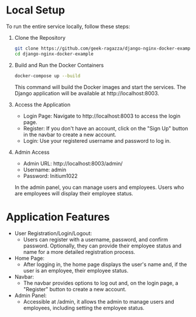 # Local Setup

To run the entire service locally, follow these steps:

1. Clone the Repository
    ```bash
    git clone https://github.com/geek-ragazza/django-nginx-docker-example.git
    cd django-nginx-docker-example
    ```

2. Build and Run the Docker Containers
    ```bash
    docker-compose up --build
    ```
    This command will build the Docker images and start the services. The Django application will be available at http://localhost:8003.

3. Access the Application
    - Login Page: Navigate to http://localhost:8003 to access the login page.
    - Register: If you don't have an account, click on the "Sign Up" button in the navbar to create a new account.
    - Login: Use your registered username and password to log in.


4. Admin Access
    - Admin URL: http://localhost:8003/admin/
    - Username: admin
    - Password: Initium1022

    In the admin panel, you can manage users and employees. Users who are employees will display their employee status.

# Application Features

- User Registration/Login/Logout: 
    - Users can register with a username, password, and confirm password. Optionally, they can provide their employee status and name for a more detailed registration process.
- Home Page: 
    - After logging in, the home page displays the user's name and, if the user is an employee, their employee status.
- Navbar: 
    - The navbar provides options to log out and, on the login page, a "Register" button to create a new account.
- Admin Panel: 
    - Accessible at /admin, it allows the admin to manage users and employees, including setting the employee status.
